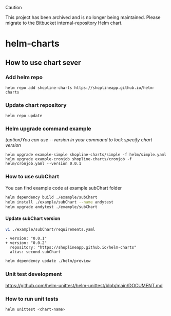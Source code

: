 > [!CAUTION]
> This project has been archived and is no longer being maintained. Please migrate to the Bitbucket internal-repository Helm chart.

# helm-charts

## How to use chart sever

### Add helm repo
```
helm repo add shopline-charts https://shoplineapp.github.io/helm-charts
```

### Update chart repository
```
helm repo update
```

### Helm upgrade command example
*(option)You can use --version in your command to lock specify chart version*

```
helm upgrade example-simple shopline-charts/simple -f helm/simple.yaml
helm upgrade example-cronjob shopline-charts/cronjob -f helm/cronjob.yaml --version 0.0.1
```

### How to use subChart
You can find example code at example subChart folder

```bash
helm dependency build ./example/subChart
helm install ./example/subChart --name andytest
helm upgrade andytest ./example/subChart
```

#### Update subChart version

```bash
vi ./example/subChart/requirements.yaml
```

```
- version: "0.0.1"
+ version: "0.0.2"
  repository: "https://shoplineapp.github.io/helm-charts"
  alias: second-subChart
```

```bash
helm dependency update ./helm/preview
```

<!-- how to unit test -->
### Unit test development ###
https://github.com/helm-unittest/helm-unittest/blob/main/DOCUMENT.md
### How to run unit tests

```bash
helm unittest <chart-name>
```